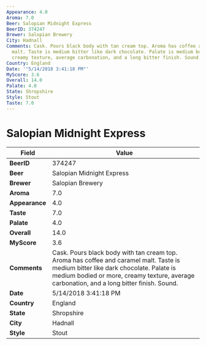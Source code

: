 ```yaml
---
Appearance: 4.0
Aroma: 7.0
Beer: Salopian Midnight Express
BeerID: 374247
Brewer: Salopian Brewery
City: Hadnall
Comments: Cask. Pours black body with tan cream top. Aroma has coffee and caramel
  malt. Taste is medium bitter like dark chocolate. Palate is medium bodied or more,
  creamy texture, average carbonation, and a long bitter finish. Sound.
Country: England
Date: '"5/14/2018 3:41:18 PM"'
MyScore: 3.6
Overall: 14.0
Palate: 4.0
State: Shropshire
Style: Stout
Taste: 7.0
---
```


# Salopian Midnight Express

| Field         | Value |
|---------------|-------|
| **BeerID** | 374247 |
| **Beer** | Salopian Midnight Express |
| **Brewer** | Salopian Brewery |
| **Aroma** | 7.0 |
| **Appearance** | 4.0 |
| **Taste** | 7.0 |
| **Palate** | 4.0 |
| **Overall** | 14.0 |
| **MyScore** | 3.6 |
| **Comments** | Cask. Pours black body with tan cream top. Aroma has coffee and caramel malt. Taste is medium bitter like dark chocolate. Palate is medium bodied or more, creamy texture, average carbonation, and a long bitter finish. Sound. |
| **Date** | 5/14/2018 3:41:18 PM |
| **Country** | England |
| **State** | Shropshire |
| **City** | Hadnall |
| **Style** | Stout |
